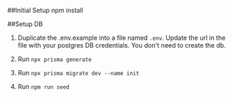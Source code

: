 ##Initial Setup
npm install

##Setup DB
1) Duplicate the .env.example into a file named `.env`. Update the url in the file with your postgres DB credentials. You don't need to create the db.

2) Run `npx prisma generate`

3) Run `npx prisma migrate dev --name init`

4) Run `npm run seed`
